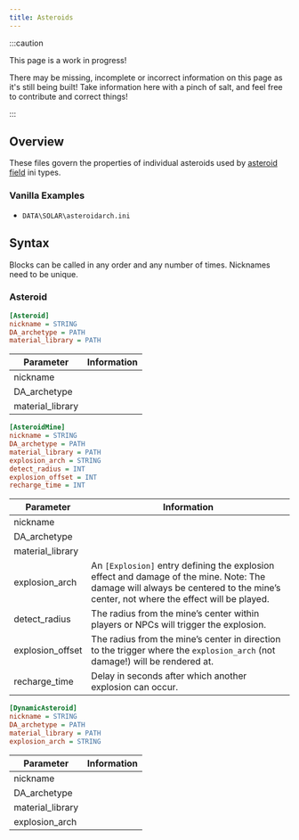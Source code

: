 ```yaml
---
title: Asteroids
---
```


:::caution

This page is a work in progress!

There may be missing, incomplete or incorrect information on this page as it's still being built! Take information here with a pinch of salt, and feel free to contribute and correct things!

:::

## Overview

These files govern the properties of individual asteroids used by [asteroid field](asteroid_fields.md) ini types.

### Vanilla Examples

- `DATA\SOLAR\asteroidarch.ini`

## Syntax

Blocks can be called in any order and any number of times. Nicknames need to be unique.

### Asteroid

```ini
[Asteroid]
nickname = STRING
DA_archetype = PATH
material_library = PATH
```

| Parameter        | Information |
| ---------------- | ----------- |
| nickname         |             |
| DA_archetype     |             |
| material_library |             |

```ini
[AsteroidMine]
nickname = STRING
DA_archetype = PATH
material_library = PATH
explosion_arch = STRING
detect_radius = INT
explosion_offset = INT
recharge_time = INT
```

| Parameter        | Information                                                                                                                                                                      |
| ---------------- | -------------------------------------------------------------------------------------------------------------------------------------------------------------------------------- |
| nickname         |                                                                                                                                                                                  |
| DA_archetype     |                                                                                                                                                                                  |
| material_library |                                                                                                                                                                                  |
| explosion_arch   | An `[Explosion]` entry defining the explosion effect and damage of the mine. Note: The damage will always be centered to the mine’s center, not where the effect will be played. |
| detect_radius    | The radius from the mine’s center within players or NPCs will trigger the explosion.                                                                                             |
| explosion_offset | The radius from the mine’s center in direction to the trigger where the `explosion_arch` (not damage!) will be rendered at.                                                      |
| recharge_time    | Delay in seconds after which another explosion can occur.                                                                                                                        |

```ini
[DynamicAsteroid]
nickname = STRING
DA_archetype = PATH
material_library = PATH
explosion_arch = STRING
```

| Parameter        | Information |
| ---------------- | ----------- |
| nickname         |             |
| DA_archetype     |             |
| material_library |             |
| explosion_arch   |             |
